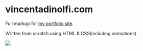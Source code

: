 # vincentadinolfi.com
Full markup for <a href="http://vincentadinolfi.com">my portfolio site</a>.

Written from scratch using HTML & CSS(including animations).

<img src="https://dl.dropboxusercontent.com/u/27789438/portfolio.PNG"/>
